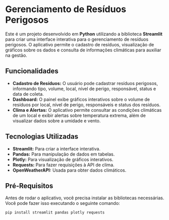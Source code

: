 # Gerenciamento de Resíduos Perigosos

Este é um projeto desenvolvido em **Python** utilizando a biblioteca **Streamlit** para criar uma interface interativa para o gerenciamento de resíduos perigosos. O aplicativo permite o cadastro de resíduos, visualização de gráficos sobre os dados e consulta de informações climáticas para auxiliar na gestão.

## Funcionalidades

- **Cadastro de Resíduos:** O usuário pode cadastrar resíduos perigosos, informando tipo, volume, local, nível de perigo, responsável, status e data de coleta.
- **Dashboard:** O painel exibe gráficos interativos sobre o volume de resíduos por local, nível de perigo, responsáveis e status dos resíduos.
- **Clima e Alertas:** O aplicativo permite consultar as condições climáticas de um local e exibir alertas sobre temperatura extrema, além de visualizar dados sobre a umidade e vento.

## Tecnologias Utilizadas

- **Streamlit:** Para criar a interface interativa.
- **Pandas:** Para manipulação de dados em tabelas.
- **Plotly:** Para visualização de gráficos interativos.
- **Requests:** Para fazer requisições à API de clima.
- **OpenWeatherAPI:** Usada para obter dados climáticos.

## Pré-Requisitos

Antes de rodar o aplicativo, você precisa instalar as bibliotecas necessárias. Você pode fazer isso executando o seguinte comando:

```bash
pip install streamlit pandas plotly requests
